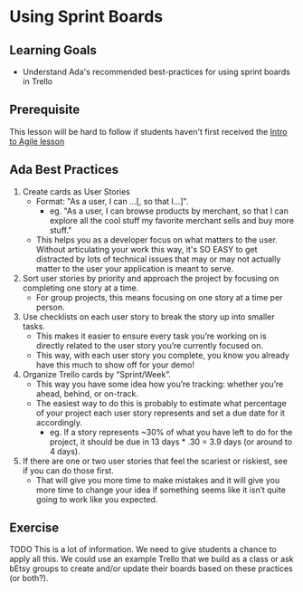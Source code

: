 # Using Sprint Boards

## Learning Goals
- Understand Ada's recommended best-practices for using sprint boards in Trello

## Prerequisite
This lesson will be hard to follow if students haven't first received the [Intro to Agile lesson](https://github.com/Ada-Developers-Academy/textbook-curriculum/blob/master/00-programming-fundamentals/intro-to-agile.md)

## Ada Best Practices
1. Create cards as User Stories 
    - Format: "As a user, I can ...[, so that I...]". 
        - eg. "As a user, I can browse products by merchant, so that I can explore all the cool stuff my favorite merchant sells and buy more stuff."
    - This helps you as a developer focus on what matters to the user. Without articulating your work this way, it's SO EASY to get distracted by lots of technical issues that may or may not actually matter to the user your application is meant to serve.
1. Sort user stories by priority and approach the project by focusing on completing one story at a time.
    - For group projects, this means focusing on one story at a time per person.
1. Use checklists on each user story to break the story up into smaller tasks. 
    - This makes it easier to ensure every task you’re working on is directly related to the user story you’re currently focused on.
    - This way, with each user story you complete, you know you already have this much to show off for your demo!
1. Organize Trello cards by “Sprint/Week”. 
    - This way you have some idea how you’re tracking: whether you’re ahead, behind, or on-track. 
    - The easiest way to do this is probably to estimate what percentage of your project each user story represents and set a due date for it accordingly. 
      - eg. If a story represents ~30% of what you have left to do for the project, it should be due in 13 days * .30 = 3.9 days (or around to 4 days).
1. If there are one or two user stories that feel the scariest or riskiest, see if you can do those first. 
    - That will give you more time to make mistakes and it will give you more time to change your idea if something seems like it isn’t quite going to work like you expected.

  ## Exercise
  TODO This is a lot of information. We need to give students a chance to apply all this.
  We could use an example Trello that we build as a class or ask bEtsy groups to create and/or update their boards based on these practices (or both?). 
